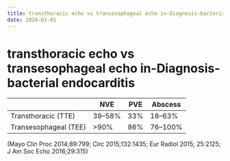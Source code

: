 ```yaml
---
title: transthoracic echo vs transesophageal echo in-Diagnosis-bacterial endocarditis
date: 2024-01-01
---
```

# transthoracic echo vs transesophageal echo in-Diagnosis-bacterial endocarditis

|                       | NVE    | PVE | Abscess |
|-----------------------|--------|-----|---------|
| Transthoracic (TTE)   | 39–58% | 33% | 18–63%  |
| Transesophageal (TEE) | >90%   | 86% | 76–100% |

(Mayo Clin Proc 2014;89:799; Circ 2015;132:1435; Eur Radiol 2015; 25:2125; J Am Soc Echo 2016;29:315)

